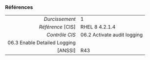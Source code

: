 ### Références

|                 |    |
|----------------:|:---|
|   *Durcissement*| 1 |
|*Référence* [CIS]| RHEL 8 4.2.1.4 |
|   *Contrôle CIS*| 06.2 Activate audit logging
06.3 Enable Detailed Logging |
|          [ANSSI]| R43 |

